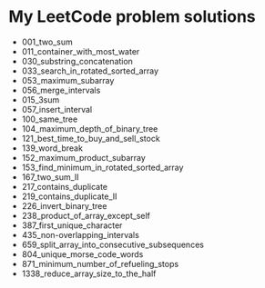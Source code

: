 # My LeetCode problem solutions

-   001_two_sum
-   011_container_with_most_water
-   030_substring_concatenation
-   033_search_in_rotated_sorted_array
-   053_maximum_subarray
-   056_merge_intervals
-   015_3sum
-   057_insert_interval
-   100_same_tree
-   104_maximum_depth_of_binary_tree
-   121_best_time_to_buy_and_sell_stock
-   139_word_break
-   152_maximum_product_subarray
-   153_find_minimum_in_rotated_sorted_array
-   167_two_sum_II
-   217_contains_duplicate
-   219_contains_duplicate_II
-   226_invert_binary_tree
-   238_product_of_array_except_self
-   387_first_unique_character
-   435_non-overlapping_intervals
-   659_split_array_into_consecutive_subsequences
-   804_unique_morse_code_words
-   871_minimum_number_of_refueling_stops
-   1338_reduce_array_size_to_the_half

